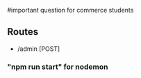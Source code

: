 #important question for commerce students

## Routes

-   /admin [POST]

### "npm run start" for nodemon
